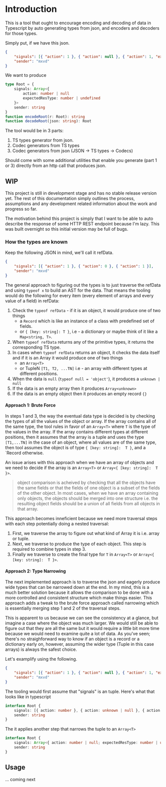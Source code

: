 # Introduction

This is a tool that ought to encourage encoding and decoding of data in Typescript by auto generating types from json, and encoders and decoders for those types.

Simply put, if we have this json.

```json
{
    "signals": [{ "action": 1 }, { "action": null }, { "action": 1, "expectedResType": 2 }],
    "sender": "mxvd"
}
```

We want to produce

```typescript
type Root = {
    signals: Array<{
        action: number | null
        expectedResType: number | undefined
    }>
    sender: string
}
function encodeRoot(r: Root): string
function decodeRoot(json: string): Root
```

The tool would be in 3 parts:

1. TS types generator from json.
2. Codec generators from TS types
3. Codec generators from json (JSON -> TS types -> Codecs)

Should come with some additional utilities that enable you generate (part 1 or 3) directly from an http call that produces json.

## WIP

This project is still in development stage and has no stable release version yet. The rest of this documentation simply outlines the process, assumptions and any development related information about the work and progress so far.

The motivation behind this project is simply that I want to be able to auto describe the response of some HTTP REST endpoint because I'm lazy. This was built overnight so this initial version may be full of bugs.

### How the types are known

Keep the following JSON in mind, we'll call it refData.

```json
{
    "signals": [{ "action": 1 }, { "action": 0 }, { "action": 1 }],
    "sender": "mxvd"
}
```

The general approach to figuring out the types is to just traverse the refData and using `typeof x` to build an AST for the data.
That means the tooling would do the following for every item (every element of arrays and every value of a field) in refData:

1. Check the `typeof refData` - if it is an object, it would produce one of two things
    - a `Record` which is like an instance of a class with predefined set of fields.
    - or `{ [key: string]: T }`, i.e - a dictionary or maybe think of it like a `Map<string, T>`.
2. When `typeof refData` returns any of the primitive types, it returns the corresponding TS type.
3. In cases when `typeof refData` returns an object, it checks the data itself and if it is an Array it would produce one of two things
    - an `Array<T>`
    - or TupleN `[T1, T2, ...TN]` i.e - an array with different types at different positions.
4. When the data is `null` (`typeof null = 'object'`), it produces a `unknown | null`
5. If the data is an empty array then it produces `Array<unknown>`
6. If the data is an empty object then it produces an empty record `{}`

#### Approach 1: Brute Force

In steps 1 and 3, the way the eventual data type is decided is by checking the types of all the values of the object or array.
If the array contains all of the same type, the tool rules in favor of an `Array<T>` where `T` is the type of the values in the array.
If the array contains different types at different positions, then it assumes that the array is a tuple and uses the type `[T1,...TN]`
in the case of an object, where all values are of the same type, then tool assumes the object is of type `{ [key: string]:  T }`, and a `Record otherwise.

An issue arises with this approach when we have an array of objects and we need to decide if the array is an `Array<T>` or `Array<{ [key: string]:  T }>`.

> object comparison is acheived by checking that all the objects have the same fields or that the fields of one object is a subset of the fields of the other object.
> In most cases, when we have an array containing only objects, the objects should be merged into one structure i.e. the resulting object fields should
> be a union of all fields from all objects in that array.

This approach becomes inneficient because we need more traversal steps with each step potentially doing a nested traversal:

1. First, we traverse the array to figure out what kind of Array it is i.e. array or tuple.
2. Next, we traverse to produce the type of each object. This step is required to combine types in step 3.
3. Finally we traverse to create the final type for `T` in `Array<T>` or `Array<{ [key: string]:  T }>`.

#### Approach 2: Type Narrowing

The next implemented approach is to traverse the json and eagerly produce wide types that can be narrowed down at the end.
In my mind, this is a much better solution because it allows the comparison to be done with a more controlled and consistent structure which make things easier.
This approach adds a tweak to the brute force approach called narrowing which is essentially merging step 1 and 2 of the traversal steps.

This is apparent to us because we can see the consistency at a glance, but imagine a case where the object was much larger.
We would still be able to figure out that they are all the same but it would require a little bit more time because we would need to examine quite a lot of data.
As you've seen; there's no straighforward way to know if an object is a record or a dictionary early on, however, assuming the wider type (Tuple in this case arrays) is always the safest choice.

Let's examplify using the following.

```json
{
    "signals": [{ "action": 1 }, { "action": null }, { "action": 1, "expectedResType": 2 }],
    "sender": "mxvd"
}
```

The tooling would first assume that "signals" is an tuple. Here's what that looks like in typescript

```typescript
interface Root {
    signals: [{ action: number }, { action: unknown | null }, { action: number; expectedResType: number }]
    sender: string
}
```

The it applies another step that narrows the tuple to an `Array<T>`

```typescript
interface Root {
    signals: Array<{ action: number | null; expectedResType: number | undefined }>
    sender: string
}
```

## Usage

... coming next
